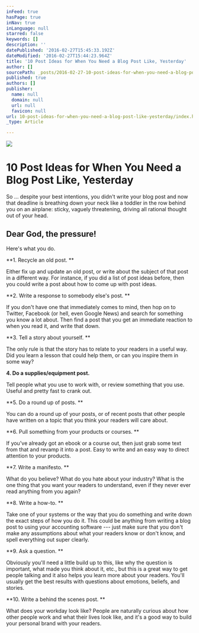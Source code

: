 ```yaml
---
inFeed: true
hasPage: true
inNav: true
inLanguage: null
starred: false
keywords: []
description: ''
datePublished: '2016-02-27T15:45:33.192Z'
dateModified: '2016-02-27T15:44:23.964Z'
title: '10 Post Ideas for When You Need a Blog Post Like, Yesterday'
author: []
sourcePath: _posts/2016-02-27-10-post-ideas-for-when-you-need-a-blog-post-like-yesterday.md
published: true
authors: []
publisher:
  name: null
  domain: null
  url: null
  favicon: null
url: 10-post-ideas-for-when-you-need-a-blog-post-like-yesterday/index.html
_type: Article

---
```

![](https://the-grid-user-content.s3-us-west-2.amazonaws.com/c3a1238d-5108-4055-8bb1-43f9873318e1.jpg)

# 10 Post Ideas for When You Need a Blog Post Like, Yesterday

So ... despite your best intentions, you didn't write your blog post and now that deadline is breathing down your neck like a toddler in the row behind you on an airplane: sticky, vaguely threatening, driving all rational thought out of your head.

## Dear God, the pressure!

Here's what you do.

**1\. Recycle an old post. **

Either fix up and update an old post, or write about the subject of that post in a different way. For instance, if you did a list of post ideas before, then you could write a post about how to come up with post ideas. 

**2\. Write a response to somebody else's post. **

If you don't have one that immediately comes to mind, then hop on to Twitter, Facebook (or hell, even Google News) and search for something you know a lot about. Then find a post that you get an immediate reaction to when you read it, and write that down. 

**3\. Tell a story about yourself. **

The only rule is that the story has to relate to your readers in a useful way. Did you learn a lesson that could help them, or can you inspire them in some way? 

**4\. Do a supplies/equipment post.**

Tell people what you use to work with, or review something that you use. Useful and pretty fast to crank out. 

**5\. Do a round up of posts. **

You can do a round up of your posts, or of recent posts that other people have written on a topic that you think your readers will care about. 

**6\. Pull something from your products or courses. **

If you've already got an ebook or a course out, then just grab some text from that and revamp it into a post. Easy to write and an easy way to direct attention to your products. 

**7\. Write a manifesto. **

What do you believe? What do you hate about your industry? What is the one thing that you want your readers to understand, even if they never ever read anything from you again? 

**8\. Write a how-to. **

Take one of your systems or the way that you do something and write down the exact steps of how you do it. This could be anything from writing a blog post to using your accounting software --- just make sure that you don't make any assumptions about what your readers know or don't know, and spell everything out super clearly. 

**9\. Ask a question. **

Obviously you'll need a little build up to this, like why the question is important, what made you think about it, etc., but this is a great way to get people talking and it also helps you learn more about your readers. You'll usually get the best results with questions about emotions, beliefs, and stories. 

**10\. Write a behind the scenes post. **

What does your workday look like? People are naturally curious about how other people work and what their lives look like, and it's a good way to build your personal brand with your readers.